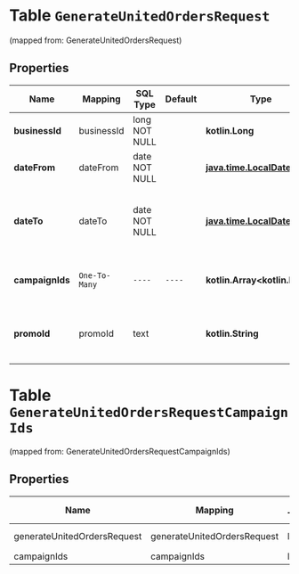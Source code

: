 
# Table `GenerateUnitedOrdersRequest`
(mapped from: GenerateUnitedOrdersRequest)

## Properties
Name | Mapping | SQL Type | Default | Type | Description | Notes
---- | ------- | -------- | ------- | ---- | ----------- | -----
**businessId** | businessId | long NOT NULL |  | **kotlin.Long** | Идентификатор бизнеса. | 
**dateFrom** | dateFrom | date NOT NULL |  | [**java.time.LocalDate**](java.time.LocalDate.md) | Начало периода, включительно. | 
**dateTo** | dateTo | date NOT NULL |  | [**java.time.LocalDate**](java.time.LocalDate.md) | Конец периода, включительно. Максимальный период — 1 год. | 
**campaignIds** | `One-To-Many` | `----` | `----`  | **kotlin.Array&lt;kotlin.Long&gt;** | Список магазинов, которые нужны в отчете. |  [optional]
**promoId** | promoId | text |  | **kotlin.String** | Идентификатор акции, товары из которой нужны в отчете. |  [optional]





# **Table `GenerateUnitedOrdersRequestCampaignIds`**
(mapped from: GenerateUnitedOrdersRequestCampaignIds)

## Properties
Name | Mapping | SQL Type | Default | Type | Description | Notes
---- | ------- | -------- | ------- | ---- | ----------- | -----
generateUnitedOrdersRequest | generateUnitedOrdersRequest | long | | kotlin.Long | Primary Key | *one*
campaignIds | campaignIds | long | | kotlin.Long | Foreign Key | *many*




